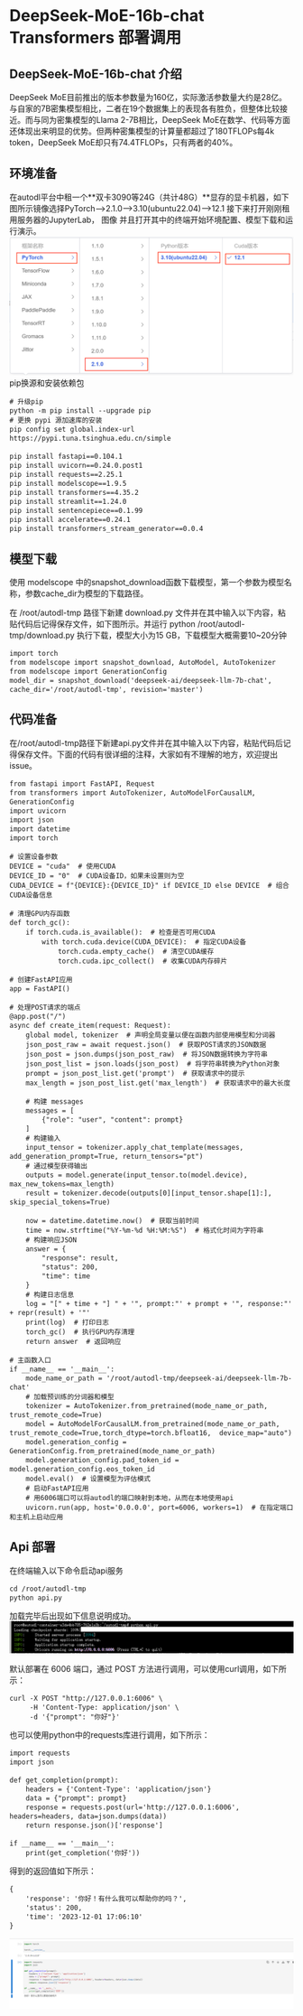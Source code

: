 # DeepSeek-MoE-16b-chat Transformers 部署调用

## DeepSeek-MoE-16b-chat 介绍

DeepSeek MoE目前推出的版本参数量为160亿，实际激活参数量大约是28亿。与自家的7B密集模型相比，二者在19个数据集上的表现各有胜负，但整体比较接近。而与同为密集模型的Llama 2-7B相比，DeepSeek MoE在数学、代码等方面还体现出来明显的优势。但两种密集模型的计算量都超过了180TFLOPs每4k token，DeepSeek MoE却只有74.4TFLOPs，只有两者的40%。

## 环境准备
在autodl平台中租一个**双卡3090等24G（共计48G）**显存的显卡机器，如下图所示镜像选择PyTorch-->2.1.0-->3.10(ubuntu22.04)-->12.1
接下来打开刚刚租用服务器的JupyterLab， 图像 并且打开其中的终端开始环境配置、模型下载和运行演示。 
![Alt text](images/image-6.png)
pip换源和安装依赖包
```
# 升级pip
python -m pip install --upgrade pip
# 更换 pypi 源加速库的安装
pip config set global.index-url https://pypi.tuna.tsinghua.edu.cn/simple

pip install fastapi==0.104.1
pip install uvicorn==0.24.0.post1
pip install requests==2.25.1
pip install modelscope==1.9.5
pip install transformers==4.35.2
pip install streamlit==1.24.0
pip install sentencepiece==0.1.99
pip install accelerate==0.24.1
pip install transformers_stream_generator==0.0.4
```
## 模型下载
使用 modelscope 中的snapshot_download函数下载模型，第一个参数为模型名称，参数cache_dir为模型的下载路径。

在 /root/autodl-tmp 路径下新建 download.py 文件并在其中输入以下内容，粘贴代码后记得保存文件，如下图所示。并运行 python /root/autodl-tmp/download.py 执行下载，模型大小为15 GB，下载模型大概需要10~20分钟

```
import torch
from modelscope import snapshot_download, AutoModel, AutoTokenizer
from modelscope import GenerationConfig
model_dir = snapshot_download('deepseek-ai/deepseek-llm-7b-chat', cache_dir='/root/autodl-tmp', revision='master')
```

## 代码准备 

在/root/autodl-tmp路径下新建api.py文件并在其中输入以下内容，粘贴代码后记得保存文件。下面的代码有很详细的注释，大家如有不理解的地方，欢迎提出issue。
```
from fastapi import FastAPI, Request
from transformers import AutoTokenizer, AutoModelForCausalLM, GenerationConfig
import uvicorn
import json
import datetime
import torch

# 设置设备参数
DEVICE = "cuda"  # 使用CUDA
DEVICE_ID = "0"  # CUDA设备ID，如果未设置则为空
CUDA_DEVICE = f"{DEVICE}:{DEVICE_ID}" if DEVICE_ID else DEVICE  # 组合CUDA设备信息

# 清理GPU内存函数
def torch_gc():
    if torch.cuda.is_available():  # 检查是否可用CUDA
        with torch.cuda.device(CUDA_DEVICE):  # 指定CUDA设备
            torch.cuda.empty_cache()  # 清空CUDA缓存
            torch.cuda.ipc_collect()  # 收集CUDA内存碎片

# 创建FastAPI应用
app = FastAPI()

# 处理POST请求的端点
@app.post("/")
async def create_item(request: Request):
    global model, tokenizer  # 声明全局变量以便在函数内部使用模型和分词器
    json_post_raw = await request.json()  # 获取POST请求的JSON数据
    json_post = json.dumps(json_post_raw)  # 将JSON数据转换为字符串
    json_post_list = json.loads(json_post)  # 将字符串转换为Python对象
    prompt = json_post_list.get('prompt')  # 获取请求中的提示
    max_length = json_post_list.get('max_length')  # 获取请求中的最大长度
    
    # 构建 messages      
    messages = [
        {"role": "user", "content": prompt}
    ]
    # 构建输入     
    input_tensor = tokenizer.apply_chat_template(messages, add_generation_prompt=True, return_tensors="pt")
    # 通过模型获得输出
    outputs = model.generate(input_tensor.to(model.device), max_new_tokens=max_length)
    result = tokenizer.decode(outputs[0][input_tensor.shape[1]:], skip_special_tokens=True)
    
    now = datetime.datetime.now()  # 获取当前时间
    time = now.strftime("%Y-%m-%d %H:%M:%S")  # 格式化时间为字符串
    # 构建响应JSON
    answer = {
        "response": result,
        "status": 200,
        "time": time
    }
    # 构建日志信息
    log = "[" + time + "] " + '", prompt:"' + prompt + '", response:"' + repr(result) + '"'
    print(log)  # 打印日志
    torch_gc()  # 执行GPU内存清理
    return answer  # 返回响应

# 主函数入口
if __name__ == '__main__':
    mode_name_or_path = '/root/autodl-tmp/deepseek-ai/deepseek-llm-7b-chat'
    # 加载预训练的分词器和模型
    tokenizer = AutoTokenizer.from_pretrained(mode_name_or_path, trust_remote_code=True)
    model = AutoModelForCausalLM.from_pretrained(mode_name_or_path, trust_remote_code=True,torch_dtype=torch.bfloat16,  device_map="auto")
    model.generation_config = GenerationConfig.from_pretrained(mode_name_or_path)
    model.generation_config.pad_token_id = model.generation_config.eos_token_id
    model.eval()  # 设置模型为评估模式
    # 启动FastAPI应用
    # 用6006端口可以将autodl的端口映射到本地，从而在本地使用api
    uvicorn.run(app, host='0.0.0.0', port=6006, workers=1)  # 在指定端口和主机上启动应用
```

## Api 部署

在终端输入以下命令启动api服务
```
cd /root/autodl-tmp
python api.py
```
加载完毕后出现如下信息说明成功。
![Alt text](images/image-2.png)

默认部署在 6006 端口，通过 POST 方法进行调用，可以使用curl调用，如下所示：
```
curl -X POST "http://127.0.0.1:6006" \
     -H 'Content-Type: application/json' \
     -d '{"prompt": "你好"}'
```
也可以使用python中的requests库进行调用，如下所示：
```
import requests
import json

def get_completion(prompt):
    headers = {'Content-Type': 'application/json'}
    data = {"prompt": prompt}
    response = requests.post(url='http://127.0.0.1:6006', headers=headers, data=json.dumps(data))
    return response.json()['response']

if __name__ == '__main__':
    print(get_completion('你好'))
```
得到的返回值如下所示：

```text
{
    'response': '你好！有什么我可以帮助你的吗？', 
    'status': 200, 
    'time': '2023-12-01 17:06:10'
}
```
![Alt text](images/image-3.png)